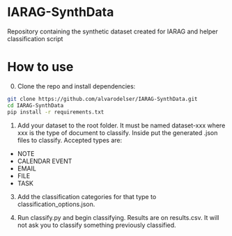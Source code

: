 # IARAG-SynthData
Repository containing the synthetic dataset created for IARAG and helper classification script

# How to use
0. Clone the repo and install dependencies:

```bash
git clone https://github.com/alvarodelser/IARAG-SynthData.git
cd IARAG-SynthData
pip install -r requirements.txt
```

1. Add your dataset to the root folder. It must be named dataset-xxx where xxx is the type of document to classify. Inside put the generated .json files to classify. Accepted types are:
  - NOTE
  - CALENDAR EVENT
  - EMAIL
  - FILE
  - TASK

3. Add the classification categories for that type to classification_options.json.

4. Run classify.py and begin classifying. Results are on results.csv. It will not ask you to classify something previously classified.
